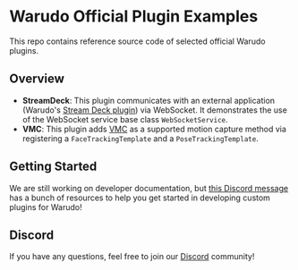 # Warudo Official Plugin Examples

This repo contains reference source code of selected official Warudo plugins.

## Overview

- **StreamDeck**: This plugin communicates with an external application (Warudo's [Stream Deck plugin](https://apps.elgato.com/plugins/warudo.streamdeck)) via WebSocket. It demonstrates the use of the WebSocket service base class `WebSocketService`.
- **VMC**: This plugin adds [VMC](https://protocol.vmc.info/english) as a supported motion capture method via registering a `FaceTrackingTemplate` and a `PoseTrackingTemplate`.

## Getting Started

We are still working on developer documentation, but [this Discord message](https://discord.com/channels/1053915524280614983/1130521116226629633/1130522199216893992) has a bunch of resources to help you get started in developing custom plugins for Warudo!

## Discord

If you have any questions, feel free to join our [Discord](https://discord.gg/Df8qYYBFhH) community!
